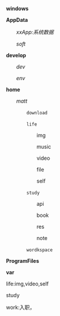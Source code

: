 











**windows**



**AppData**

*&emsp;&emsp;xxApp:系统数据*

*&emsp;&emsp;soft*



**develop**

*&emsp;&emsp;dev*

&emsp;&emsp;*env*



**home**

*&emsp;&emsp;matt*

&emsp;&emsp;&emsp;&emsp;`download`

&emsp;&emsp;&emsp;&emsp;`life`

&emsp;&emsp;&emsp;&emsp;&emsp;&emsp;img

&emsp;&emsp;&emsp;&emsp;&emsp;&emsp;music

&emsp;&emsp;&emsp;&emsp;&emsp;&emsp;video

&emsp;&emsp;&emsp;&emsp;&emsp;&emsp;file

&emsp;&emsp;&emsp;&emsp;&emsp;&emsp;self

&emsp;&emsp;&emsp;&emsp;`study`

&emsp;&emsp;&emsp;&emsp;&emsp;&emsp;api

&emsp;&emsp;&emsp;&emsp;&emsp;&emsp;book

&emsp;&emsp;&emsp;&emsp;&emsp;&emsp;res

&emsp;&emsp;&emsp;&emsp;&emsp;&emsp;note

&emsp;&emsp;&emsp;&emsp;`wordkspace`



**ProgramFiles**

**var**











life:img,video,self



study

work:入职，





